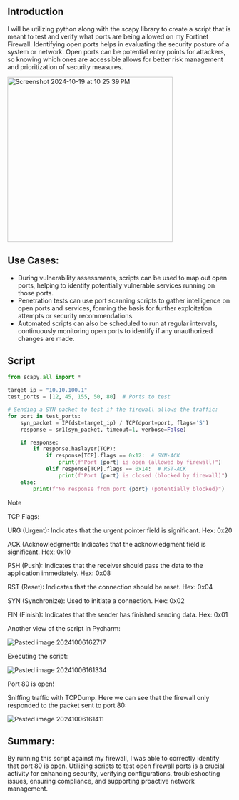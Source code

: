 ## Introduction

I will be utilizing python along with the scapy library to create a script that is meant to test and verify what ports are being allowed on my Fortinet Firewall. Identifying open ports helps in evaluating the security posture of a system or network. Open ports can be potential entry points for attackers, so knowing which ones are accessible allows for better risk management and prioritization of security measures.

<img width="370" alt="Screenshot 2024-10-19 at 10 25 39 PM" src="https://github.com/user-attachments/assets/7e1434c5-79f4-45e4-a8ff-4ec6ddb066d6">

## Use Cases:

+ During vulnerability assessments, scripts can be used to map out open ports, helping to identify potentially vulnerable services running on those ports.
+ Penetration tests can use port scanning scripts to gather intelligence on open ports and services, forming the basis for further exploitation attempts or security recommendations.
+ Automated scripts can also be scheduled to run at regular intervals, continuously monitoring open ports to identify if any unauthorized changes are made.

## Script

```python
from scapy.all import *

target_ip = "10.10.100.1"
test_ports = [12, 45, 155, 50, 80]  # Ports to test

# Sending a SYN packet to test if the firewall allows the traffic:
for port in test_ports:
    syn_packet = IP(dst=target_ip) / TCP(dport=port, flags='S')
    response = sr1(syn_packet, timeout=1, verbose=False)

    if response:
        if response.haslayer(TCP):
            if response[TCP].flags == 0x12:  # SYN-ACK
                print(f"Port {port} is open (allowed by firewall)")
            elif response[TCP].flags == 0x14:  # RST-ACK
                print(f"Port {port} is closed (blocked by firewall)")
    else:
        print(f"No response from port {port} (potentially blocked)")

```

> [!NOTE]
> 
> TCP Flags:
> 
> URG (Urgent): Indicates that the urgent pointer field is significant.
> Hex: 0x20
> 
> ACK (Acknowledgment): Indicates that the acknowledgment field is significant.
> Hex: 0x10
>
> PSH (Push): Indicates that the receiver should pass the data to the application immediately.
> Hex: 0x08
>
> RST (Reset): Indicates that the connection should be reset.
>Hex: 0x04
>
> SYN (Synchronize): Used to initiate a connection.
> Hex: 0x02
>
> FIN (Finish): Indicates that the sender has finished sending data.
> Hex: 0x01

Another view of the script in Pycharm:

![Pasted image 20241006162717](https://github.com/user-attachments/assets/16a6a7c0-4b0a-4a8f-b7ba-7cf87c8dab37)

Executing the script:

![Pasted image 20241006161334](https://github.com/user-attachments/assets/13db4237-c0f1-4987-8cbc-7c155608ce1f)

Port 80 is open!

Sniffing traffic with TCPDump. Here we can see that the firewall only responded to the packet sent to port 80:

![Pasted image 20241006161411](https://github.com/user-attachments/assets/aadc0ab8-2433-478f-bce5-efa42cb2b7ae)

## Summary: 

By running this script against my firewall, I was able to correctly identify that port 80 is open. Utilizing scripts to test open firewall ports is a crucial activity for enhancing security, verifying configurations, troubleshooting issues, ensuring compliance, and supporting proactive network management.
